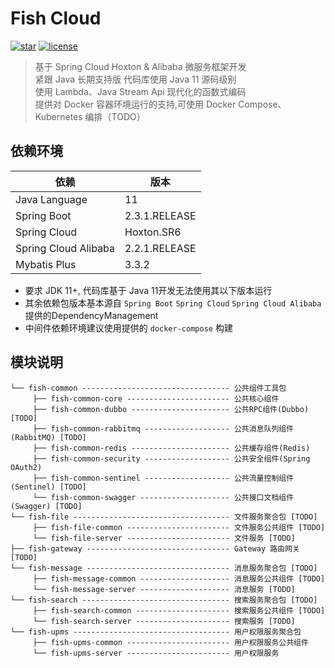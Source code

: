 # Fish Cloud
[![star](https://img.shields.io/github/stars/Devifish/fish-cloud.svg?logo=github)](https://github.com/Devifish/fish-cloud)
[![license](https://img.shields.io/github/license/Devifish/fish-cloud)](https://github.com/Devifish/fish-cloud)

> 基于 Spring Cloud Hoxton & Alibaba 微服务框架开发<br/>
> 紧跟 Java 长期支持版 代码库使用 Java 11 源码级别<br/>
> 使用 Lambda、Java Stream Api 现代化的函数式编码<br/>
> 提供对 Docker 容器环境运行的支持,可使用 Docker Compose、Kubernetes 编排（TODO）

## 依赖环境
依赖 | 版本
---|---
Java Language | 11
Spring Boot | 2.3.1.RELEASE
Spring Cloud | Hoxton.SR6
Spring Cloud Alibaba | 2.2.1.RELEASE
Mybatis Plus | 3.3.2

- 要求 JDK 11+, 代码库基于 Java 11开发无法使用其以下版本运行
- 其余依赖包版本基本源自 ```Spring Boot``` ```Spring Cloud``` ```Spring Cloud Alibaba``` 提供的DependencyManagement
- 中间件依赖环境建议使用提供的 ```docker-compose``` 构建
  
## 模块说明
```
└── fish-common --------------------------------- 公共组件工具包
     ├── fish-common-core ----------------------- 公共核心组件
     ├── fish-common-dubbo ---------------------- 公共RPC组件(Dubbo) [TODO]
     ├── fish-common-rabbitmq ------------------- 公共消息队列组件(RabbitMQ) [TODO]
     ├── fish-common-redis ---------------------- 公共缓存组件(Redis)
     ├── fish-common-security ------------------- 公共安全组件(Spring OAuth2)
     ├── fish-common-sentinel ------------------- 公共流量控制组件(Sentinel) [TODO]
     └── fish-common-swagger -------------------- 公共接口文档组件(Swagger) [TODO]
└── fish-file ----------------------------------- 文件服务聚合包 [TODO]
     ├── fish-file-common ----------------------- 文件服务公共组件 [TODO]
     └── fish-file-server ----------------------- 文件服务 [TODO]
├── fish-gateway -------------------------------- Gateway 路由网关 [TODO]
└── fish-message -------------------------------- 消息服务聚合包 [TODO]
     ├── fish-message-common -------------------- 消息服务公共组件 [TODO]
     └── fish-message-server -------------------- 消息服务 [TODO]
└── fish-search --------------------------------- 搜索服务聚合包 [TODO]
     ├── fish-search-common --------------------- 搜索服务公共组件 [TODO]
     └── fish-search-server --------------------- 搜索服务 [TODO]
└── fish-upms ----------------------------------- 用户权限服务聚合包
     ├── fish-upms-common ----------------------- 用户权限服务公共组件
     └── fish-upms-server ----------------------- 用户权限服务
```